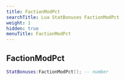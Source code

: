 ```yaml
---
title: FactionModPct
searchTitle: Lua StatBonuses FactionModPct
weight: 1
hidden: true
menuTitle: FactionModPct
---
```

## FactionModPct
```lua
StatBonuses:FactionModPct(); -- number
```